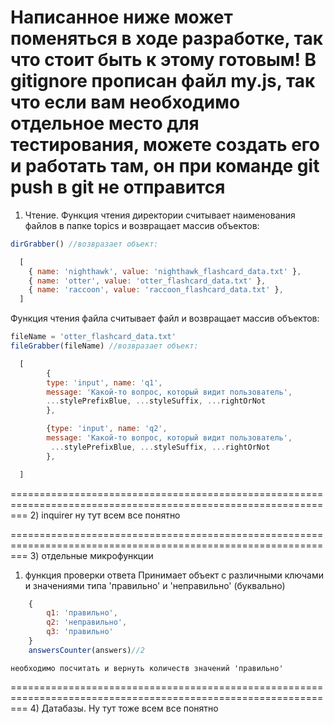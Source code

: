 
Написанное ниже может поменяться в ходе разработке, так что стоит быть к этому готовым!
В gitignore прописан файл my.js, так что если вам необходимо отдельное место для тестирования, можете
создать его и работать там, он при команде git push в git не отправится
===============================================================================================================
1) Чтение. Функция чтения директории считывает наименования файлов в папке topics и возвращает массив объектов: 

```javascript
dirGrabber() //возвразает объект:

  [
    { name: 'nighthawk', value: 'nighthawk_flashcard_data.txt' },
    { name: 'otter', value: 'otter_flashcard_data.txt' },
    { name: 'raccoon', value: 'raccoon_flashcard_data.txt' },
  ]

```

  Функция чтения файла считывает файл и возвращает массив объектов:
```javascript
fileName = 'otter_flashcard_data.txt'
fileGrabber(fileName) //возвразает объект:

  [
        {
        type: 'input', name: 'q1', 
        message: 'Какой-то вопрос, который видит пользователь', 
        ...stylePrefixBlue, ...styleSuffix, ...rightOrNot
        },

        {type: 'input', name: 'q2', 
        message: 'Какой-то вопрос, который видит пользователь', 
         ...stylePrefixBlue, ...styleSuffix, ...rightOrNot
        },

  ]

```
===============================================================================================================
2) inquirer 
  ну тут всем все понятно

===============================================================================================================
3) отдельные микрофункции
   1) функция проверки ответа
    Принимает объект с различными ключами и значениями типа 'правильно' и 'неправильно' (буквально)
```javascript   
    {
        q1: 'правильно',
        q2: 'неправильно',
        q3: 'правильно'
    }
    answersCounter(answers)//2
```
    необходимо посчитать и вернуть количеств значений 'правильно'

===============================================================================================================
4) Датабазы. Ну тут тоже всем все понятно